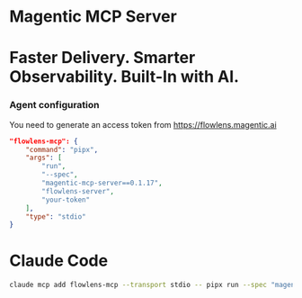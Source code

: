 # Magentic MCP Server

# Faster Delivery. Smarter Observability. Built-In with AI.

### Agent configuration

You need to generate an access token from https://flowlens.magentic.ai

```json
"flowlens-mcp": {
    "command": "pipx",
    "args": [
        "run",
        "--spec",
        "magentic-mcp-server==0.1.17",
        "flowlens-server",
        "your-token"
    ],
    "type": "stdio"
}
```

# Claude Code

```bash
claude mcp add flowlens-mcp --transport stdio -- pipx run --spec "magentic-mcp-server==0.1.17" flowlens-server your-token
```